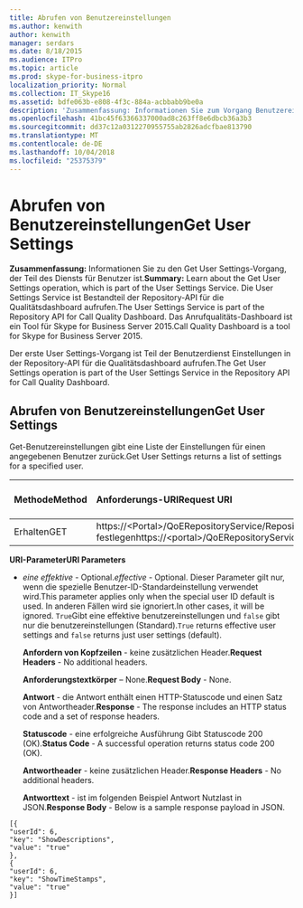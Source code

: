 ```yaml
---
title: Abrufen von Benutzereinstellungen
ms.author: kenwith
author: kenwith
manager: serdars
ms.date: 8/18/2015
ms.audience: ITPro
ms.topic: article
ms.prod: skype-for-business-itpro
localization_priority: Normal
ms.collection: IT_Skype16
ms.assetid: bdfe063b-e808-4f3c-884a-acbbabb9be0a
description: 'Zusammenfassung: Informationen Sie zum Vorgang Benutzereinstellungen erhalten möchten, der Teil des Diensts für Benutzer ist. Die User Settings Service ist Bestandteil der Repository-API für die Qualitätsdashboard aufrufen. Das Anrufqualitäts-Dashboard ist ein Tool für Skype for Business Server 2015.'
ms.openlocfilehash: 41bc45f63366337000ad8c263ff8e6dbcb36a3b3
ms.sourcegitcommit: dd37c12a0312270955755ab2826adcfbae813790
ms.translationtype: MT
ms.contentlocale: de-DE
ms.lasthandoff: 10/04/2018
ms.locfileid: "25375379"
---
```

# <a name="get-user-settings"></a><span data-ttu-id="8e74d-105">Abrufen von Benutzereinstellungen</span><span class="sxs-lookup"><span data-stu-id="8e74d-105">Get User Settings</span></span>
 
<span data-ttu-id="8e74d-106">**Zusammenfassung:** Informationen Sie zu den Get User Settings-Vorgang, der Teil des Diensts für Benutzer ist.</span><span class="sxs-lookup"><span data-stu-id="8e74d-106">**Summary:** Learn about the Get User Settings operation, which is part of the User Settings Service.</span></span> <span data-ttu-id="8e74d-107">Die User Settings Service ist Bestandteil der Repository-API für die Qualitätsdashboard aufrufen.</span><span class="sxs-lookup"><span data-stu-id="8e74d-107">The User Settings Service is part of the Repository API for Call Quality Dashboard.</span></span> <span data-ttu-id="8e74d-108">Das Anrufqualitäts-Dashboard ist ein Tool für Skype for Business Server 2015.</span><span class="sxs-lookup"><span data-stu-id="8e74d-108">Call Quality Dashboard is a tool for Skype for Business Server 2015.</span></span>
  
<span data-ttu-id="8e74d-109">Der erste User Settings-Vorgang ist Teil der Benutzerdienst Einstellungen in der Repository-API für die Qualitätsdashboard aufrufen.</span><span class="sxs-lookup"><span data-stu-id="8e74d-109">The Get User Settings operation is part of the User Settings Service in the Repository API for Call Quality Dashboard.</span></span>
  
## <a name="get-user-settings"></a><span data-ttu-id="8e74d-110">Abrufen von Benutzereinstellungen</span><span class="sxs-lookup"><span data-stu-id="8e74d-110">Get User Settings</span></span>

<span data-ttu-id="8e74d-111">Get-Benutzereinstellungen gibt eine Liste der Einstellungen für einen angegebenen Benutzer zurück.</span><span class="sxs-lookup"><span data-stu-id="8e74d-111">Get User Settings returns a list of settings for a specified user.</span></span>
  

|<span data-ttu-id="8e74d-112">**Methode**</span><span class="sxs-lookup"><span data-stu-id="8e74d-112">**Method**</span></span>|<span data-ttu-id="8e74d-113">**Anforderungs-URI**</span><span class="sxs-lookup"><span data-stu-id="8e74d-113">**Request URI**</span></span>|<span data-ttu-id="8e74d-114">**HTTP-Version**</span><span class="sxs-lookup"><span data-stu-id="8e74d-114">**HTTP Version**</span></span>|
|:-----|:-----|:-----|
|<span data-ttu-id="8e74d-115">Erhalten</span><span class="sxs-lookup"><span data-stu-id="8e74d-115">GET</span></span>  <br/> |<span data-ttu-id="8e74d-116">https://\<Portal\>/QoERepositoryService/Repository/Benutzer / {Benutzer-ID} / festlegen</span><span class="sxs-lookup"><span data-stu-id="8e74d-116">https://\<portal\>/QoERepositoryService/repository/user/{userId}/setting</span></span>  <br/> |<span data-ttu-id="8e74d-117">HTTP/1.1</span><span class="sxs-lookup"><span data-stu-id="8e74d-117">HTTP/1.1</span></span>  <br/> |
   
 <span data-ttu-id="8e74d-118">**URI-Parameter**</span><span class="sxs-lookup"><span data-stu-id="8e74d-118">**URI Parameters**</span></span>
  
- <span data-ttu-id="8e74d-119">*eine effektive* - Optional.</span><span class="sxs-lookup"><span data-stu-id="8e74d-119">*effective*  - Optional.</span></span> <span data-ttu-id="8e74d-120">Dieser Parameter gilt nur, wenn die spezielle Benutzer-ID-Standardeinstellung verwendet wird.</span><span class="sxs-lookup"><span data-stu-id="8e74d-120">This parameter applies only when the special user ID default is used.</span></span> <span data-ttu-id="8e74d-121">In anderen Fällen wird sie ignoriert.</span><span class="sxs-lookup"><span data-stu-id="8e74d-121">In other cases, it will be ignored.</span></span> <span data-ttu-id="8e74d-122">`True`Gibt eine effektive benutzereinstellungen und `false` gibt nur die benutzereinstellungen (Standard).</span><span class="sxs-lookup"><span data-stu-id="8e74d-122">`True` returns effective user settings and `false` returns just user settings (default).</span></span>
    
  <span data-ttu-id="8e74d-123">**Anfordern von Kopfzeilen** - keine zusätzlichen Header.</span><span class="sxs-lookup"><span data-stu-id="8e74d-123">**Request Headers** - No additional headers.</span></span>
  
  <span data-ttu-id="8e74d-124">**Anforderungstextkörper** – None.</span><span class="sxs-lookup"><span data-stu-id="8e74d-124">**Request Body** - None.</span></span>
  
  <span data-ttu-id="8e74d-125">**Antwort** - die Antwort enthält einen HTTP-Statuscode und einen Satz von Antwortheader.</span><span class="sxs-lookup"><span data-stu-id="8e74d-125">**Response** - The response includes an HTTP status code and a set of response headers.</span></span>
  
  <span data-ttu-id="8e74d-126">**Statuscode** - eine erfolgreiche Ausführung Gibt Statuscode 200 (OK).</span><span class="sxs-lookup"><span data-stu-id="8e74d-126">**Status Code** - A successful operation returns status code 200 (OK).</span></span>
  
  <span data-ttu-id="8e74d-127">**Antwortheader** - keine zusätzlichen Header.</span><span class="sxs-lookup"><span data-stu-id="8e74d-127">**Response Headers** - No additional headers.</span></span>
  
  <span data-ttu-id="8e74d-128">**Antworttext** - ist im folgenden Beispiel Antwort Nutzlast in JSON.</span><span class="sxs-lookup"><span data-stu-id="8e74d-128">**Response Body** - Below is a sample response payload in JSON.</span></span>
  
```
[{
"userId": 6,
"key": "ShowDescriptions",
"value": "true"
},
{
"userId": 6,
"key": "ShowTimeStamps",
"value": "true"
}]
```